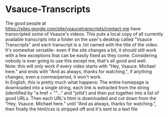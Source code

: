 # Vsauce-Transcripts    
The good people at https://sites.google.com/site/vsaucetranscripts/contact-me have transcripted some of Vsauce's videos. This puts a local copy of all currently available transcripts into a folder on the user's desktop called "Vsauce Transcripts" and each transcript is a .txt named with the title of the video. It's somewhat versatile- even if the site changes a bit, it should still work with a few exceptions that can be easily fixed as they come. Considering nobody is ever going to use this except me, that's all good and well.      
Note: this will only work if every video starts with "Hey, Vsauce. Michael here." and ends with "And as always, thanks for watching.", if anything changes, even a comma/period, it won't work.      
In English, this is pretty much what happens: The entire homepage is downloaded into a single string, each link is extracted from the string (identified by "a href = ""..." and "jotId') and then put together into a list of good URLs. Then each URL's html is downloaded and cut down from the "Hey, Vsauce. Michael here." until "And as always, thanks for watching.", then finally the html/css is stripped off and it's sent to a text file
